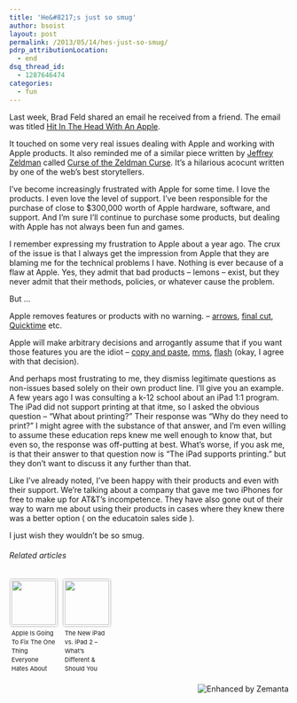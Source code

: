 ```yaml
---
title: 'He&#8217;s just so smug'
author: bsoist
layout: post
permalink: /2013/05/14/hes-just-so-smug/
pdrp_attributionLocation:
  - end
dsq_thread_id:
  - 1287646474
categories:
  - fun
---
```

Last week, Brad Feld shared an email he received from a friend. The email was titled [Hit In The Head With An Apple][1].

It touched on some very real issues dealing with Apple and working with Apple products. It also reminded me of a similar piece written by <a class="zem_slink" title="Jeffrey Zeldman" href="http://twitter.com/zeldman" target="_blank" rel="twitter">Jeffrey Zeldman</a> called [Curse of the Zeldman Curse][2]. It’s a hilarious acocunt written by one of the web’s best storytellers.

I’ve become increasingly frustrated with Apple for some time. I love the products. I even love the level of support. I’ve been responsible for the purchase of close to $300,000 worth of Apple hardware, software, and support. And I’m sure I’ll continue to purchase some products, but dealing with Apple has not always been fun and games.

I remember expressing my frustration to Apple about a year ago. The crux of the issue is that I always get the impression from Apple that they are blaming me for the technical problems I have. Nothing is ever because of a flaw at Apple. Yes, they admit that bad products &#8211; lemons &#8211; exist, but they never admit that their methods, policies, or whatever cause the problem.

But …

Apple removes features or products with no warning. &#8211; [arrows][3], [final cut][4], [Quicktime][5] etc.

Apple will make arbitrary decisions and arrogantly assume that if you want those features you are the idiot &#8211; [copy and paste][6], [mms][7], [flash][8] (okay, I agree with that decision).

And perhaps most frustrating to me, they dismiss legitimate questions as non-issues based solely on their own product line. I’ll give you an example. A few years ago I was consulting a k-12 school about an iPad 1:1 program. The iPad did not support printing at that itme, so I asked the obvious question &#8211; “What about printing?” Their response was “Why do they need to print?” I might agree with the substance of that answer, and I’m even willing to assume these education reps knew me well enough to know that, but even so, the response was off-putting at best. What’s worse, if you ask me, is that their answer to that question now is “The iPad supports printing.” but they don’t want to discuss it any further than that.

Like I’ve already noted, I’ve been happy with their products and even with their support. We’re talking about a company that gave me two iPhones for free to make up for AT&T’s incompetence. They have also gone out of their way to warn me about using their products in cases where they knew there was a better option ( on the educatoin sales side ).

I just wish they wouldn’t be so smug.

<h6 class="zemanta-related-title" style="font-size: 1em;">
  Related articles
</h6>

<ul class="zemanta-article-ul zemanta-article-ul-image" style="margin: 0; padding: 0; overflow: hidden;">
  <li class="zemanta-article-ul-li-image zemanta-article-ul-li" style="padding: 0; background: none; list-style: none; display: block; float: left; vertical-align: top; text-align: left; width: 84px; font-size: 11px; margin: 2px 10px 10px 2px;">
    <a style="box-shadow: 0px 0px 4px #999; padding: 2px; display: block; border-radius: 2px; text-decoration: none;" href="http://www.businessinsider.com/npd-a-retina-ipad-mini-is-coming-in-the-fall-2013-5" target="_blank"><img style="padding: 0; margin: 0; border: 0; display: block; width: 80px; max-width: 100%;" alt="" src="http://i.zemanta.com/166728182_80_80.jpg" /></a><a style="display: block; overflow: hidden; text-decoration: none; line-height: 12pt; height: 80px; padding: 5px 2px 0 2px;" href="http://www.businessinsider.com/npd-a-retina-ipad-mini-is-coming-in-the-fall-2013-5" target="_blank">Apple Is Going To Fix The One Thing Everyone Hates About The iPad Mini, Says NPD (AAPL)</a>
  </li>
  <li class="zemanta-article-ul-li-image zemanta-article-ul-li" style="padding: 0; background: none; list-style: none; display: block; float: left; vertical-align: top; text-align: left; width: 84px; font-size: 11px; margin: 2px 10px 10px 2px;">
    <a style="box-shadow: 0px 0px 4px #999; padding: 2px; display: block; border-radius: 2px; text-decoration: none;" href="http://epicagear.com/the-new-ipad-vs-ipad-2-whats-different-should-you-switch/" target="_blank"><img style="padding: 0; margin: 0; border: 0; display: block; width: 80px; max-width: 100%;" alt="" src="http://i.zemanta.com/79924942_80_80.jpg" /></a><a style="display: block; overflow: hidden; text-decoration: none; line-height: 12pt; height: 80px; padding: 5px 2px 0 2px;" href="http://epicagear.com/the-new-ipad-vs-ipad-2-whats-different-should-you-switch/" target="_blank">The New iPad vs. iPad 2 &#8211; What&#8217;s Different & Should You Switch?</a>
  </li>
</ul>

<div class="zemanta-pixie" style="margin-top: 10px; height: 15px;">
  <a class="zemanta-pixie-a" title="Enhanced by Zemanta" href="http://www.zemanta.com/?px"><img class="zemanta-pixie-img" style="border: none; float: right;" alt="Enhanced by Zemanta" src="http://img.zemanta.com/zemified_h.png?x-id=b54ff44e-1c55-4765-b1e3-4b7d0a0940c7" /></a>
</div>

 [1]: http://www.feld.com/wp/archives/2013/04/hit-in-the-head-with-an-apple.html
 [2]: http://www.zeldman.com/2013/03/02/the-curse-of-the-zeldman-curse/
 [3]: https://www.google.com/search?q=apple+removed+the+scroll+arrows&aq=f&oq=apple+removed+the+scroll+arrows&aqs=chrome.0.57&sourceid=chrome-mobile&ie=UTF-8&hl=en-US
 [4]: http://www.fool.com/investing/general/2011/06/24/apples-misstep-opens-the-door-for-avid.aspx
 [5]: https://discussions.apple.com/thread/3824585?start=0&tstart=0
 [6]: http://www.engadget.com/2008/07/14/apple-says-turn-by-turn-gps-coming-to-iphone-copy-paste-not-a/
 [7]: http://m.intomobile.com/2007/12/06/iphone-gets-native-mms/?maneref=https%3A%2F%2Fwww.google.com%2F
 [8]: http://www.apple.com/hotnews/thoughts-on-flash/
